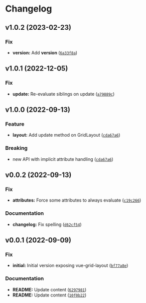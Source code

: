 # Changelog

<!--next-version-placeholder-->

## v1.0.2 (2023-02-23)
### Fix
* **version:** Add __version__ ([`6a33f8a`](https://github.com/Kitware/trame-grid-layout/commit/6a33f8a3306697a5efa32aa68150c67ec2759602))

## v1.0.1 (2022-12-05)
### Fix
* **update:** Re-evaluate siblings on update ([`a79889c`](https://github.com/Kitware/trame-grid-layout/commit/a79889c6a971f30fbabbd9a074b9b8ed2c4d8cec))

## v1.0.0 (2022-09-13)
### Feature
* **layout:** Add update method on GridLayout ([`cda67a6`](https://github.com/Kitware/trame-grid-layout/commit/cda67a621e6ef9f37ce2c6e06a34594085772536))

### Breaking
* new API with implicit attribute handling  ([`cda67a6`](https://github.com/Kitware/trame-grid-layout/commit/cda67a621e6ef9f37ce2c6e06a34594085772536))

## v0.0.2 (2022-09-13)
### Fix
* **attributes:** Force some attributes to always evaluate ([`c19c266`](https://github.com/Kitware/trame-grid-layout/commit/c19c2666837b2977f9340d06789224d3abe83233))

### Documentation
* **changelog:** Fix spelling ([`d62cf54`](https://github.com/Kitware/trame-grid-layout/commit/d62cf543e0e24e04128fb67850a295e6fa06b312))

## v0.0.1 (2022-09-09)
### Fix
* **initial:** Initial version exposing vue-grid-layout ([`bf77a8e`](https://github.com/Kitware/trame-grid-layout/commit/bf77a8e56f6701978c66ceffd84a4c7ad2a56a0a))

### Documentation
* **README:** Update content ([`6297981`](https://github.com/Kitware/trame-grid-layout/commit/62979816e8c803aff3c0e3d292e4b8cb9cc269b2))
* **README:** Update content ([`10f0b22`](https://github.com/Kitware/trame-grid-layout/commit/10f0b22dfa1236e60e689bbb50dff014bf3966a0))
